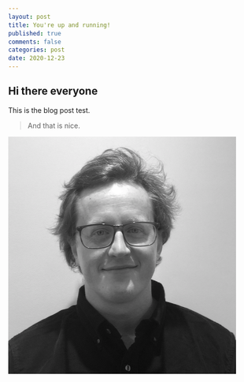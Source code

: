 ```yaml
---
layout: post
title: You're up and running!
published: true
comments: false
categories: post
date: 2020-12-23
---
```


## Hi there everyone

This is the blog post test.

> And that is nice.

![me](images/myface.png)
